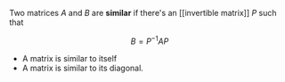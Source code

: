 Two matrices $A$ and $B$ are **similar** if there's an [[invertible matrix]] $P$ such that

$$
B = P^{-1}AP
$$

* A matrix is similar to itself
* A matrix is similar to its diagonal.